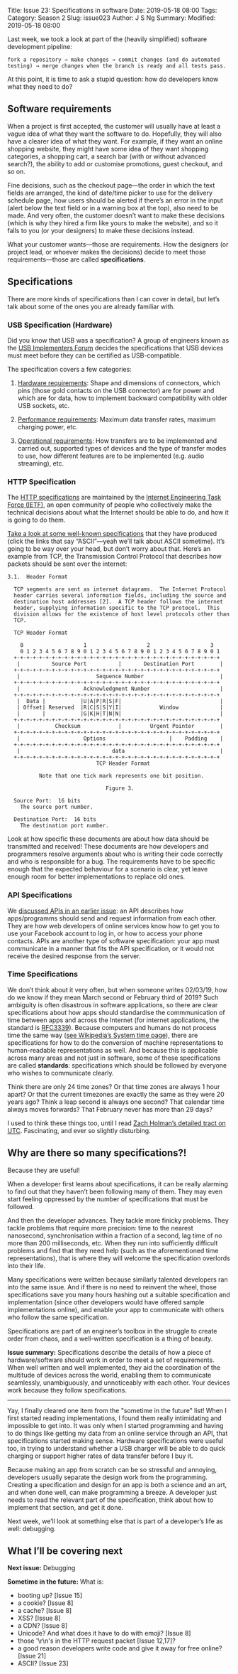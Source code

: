 Title: Issue 23: Specifications in software
Date: 2019-05-18 08:00
Tags: 
Category: Season 2
Slug: issue023
Author: J S Ng
Summary: 
Modified: 2019-05-18 08:00

Last week, we took a look at part of the (heavily simplified) software development pipeline:

`fork a repository → make changes → commit changes (and do automated testing) → merge changes when the branch is ready and all tests pass.`

At this point, it is time to ask a stupid question: how do developers know what they need to do?

## Software requirements

When a project is first accepted, the customer will usually have at least a vague idea of what they want the software to do. Hopefully, they will also have a clearer idea of what they want. For example, if they want an online shopping website, they might have some idea of they want shopping categories, a shopping cart, a search bar (with or without advanced search?), the ability to add or customise promotions, guest checkout, and so on.

Fine decisions, such as the checkout page—the order in which the text fields are arranged, the kind of date/time picker to use for the delivery schedule page, how users should be alerted if there’s an error in the input (alert below the text field or in a warning box at the top), also need to be made. And very often, the customer doesn’t want to make these decisions (which is why they hired a firm like yours to make the website), and so it falls to you (or your designers) to make these decisions instead.

What your customer wants—those are requirements. How the designers (or project lead, or whoever makes the decisions) decide to meet those requirements—those are called **specifications**.

## Specifications

There are more kinds of specifications than I can cover in detail, but let’s talk about some of the ones you are already familiar with.

### USB Specification (Hardware)

Did you know that USB was a specification? A group of engineers known as the [USB Implementers Forum](https://www.usb.org/) decides the specifications that USB devices must meet before they can be certified as USB-compatible.

The specification covers a few categories:

1. [Hardware requirements](https://en.wikipedia.org/wiki/USB_hardware#Connectors): Shape and dimensions of connectors, which pins (those gold contacts on the USB connector) are for power and which are for data, how to implement backward compatibility with older USB sockets, etc.

2. [Performance requirements](https://en.wikipedia.org/wiki/USB#Release_versions): Maximum data transfer rates, maximum charging power, etc.

3. [Operational requirements](https://en.wikipedia.org/wiki/USB#System_design): How transfers are to be implemented and carried out, supported types of devices and the type of transfer modes to use, how different features are to be implemented (e.g. audio streaming), etc.

### HTTP Specification

The [HTTP specifications](https://www.w3.org/Protocols/Specs.html) are maintained by the [Internet Engineering Task Force (IETF)](https://www.ietf.org/), an open community of people who collectively make the technical decisions about what the Internet should be able to do, and how it is going to do them.

[Take a look at some well-known specifications](https://www.rfc-editor.org/standards) that they have produced (click the links that say “ASCII”—yeah we’ll talk about ASCII sometime). It’s going to be way over your head, but don’t worry about that. Here’s an example from TCP, the Transmission Control Protocol that describes how packets should be sent over the internet:

```
3.1.  Header Format

  TCP segments are sent as internet datagrams.  The Internet Protocol
  header carries several information fields, including the source and
  destination host addresses [2].  A TCP header follows the internet
  header, supplying information specific to the TCP protocol.  This
  division allows for the existence of host level protocols other than
  TCP.

  TCP Header Format

    0                   1                   2                   3   
    0 1 2 3 4 5 6 7 8 9 0 1 2 3 4 5 6 7 8 9 0 1 2 3 4 5 6 7 8 9 0 1
  +-+-+-+-+-+-+-+-+-+-+-+-+-+-+-+-+-+-+-+-+-+-+-+-+-+-+-+-+-+-+-+-+
   |          Source Port          |       Destination Port        |
  +-+-+-+-+-+-+-+-+-+-+-+-+-+-+-+-+-+-+-+-+-+-+-+-+-+-+-+-+-+-+-+-+
   |                        Sequence Number                        |
  +-+-+-+-+-+-+-+-+-+-+-+-+-+-+-+-+-+-+-+-+-+-+-+-+-+-+-+-+-+-+-+-+
   |                    Acknowledgment Number                      |
  +-+-+-+-+-+-+-+-+-+-+-+-+-+-+-+-+-+-+-+-+-+-+-+-+-+-+-+-+-+-+-+-+
   |  Data |           |U|A|P|R|S|F|                               |
   | Offset| Reserved  |R|C|S|S|Y|I|            Window             |
   |       |           |G|K|H|T|N|N|                               |
  +-+-+-+-+-+-+-+-+-+-+-+-+-+-+-+-+-+-+-+-+-+-+-+-+-+-+-+-+-+-+-+-+
   |           Checksum            |         Urgent Pointer        |
  +-+-+-+-+-+-+-+-+-+-+-+-+-+-+-+-+-+-+-+-+-+-+-+-+-+-+-+-+-+-+-+-+
   |                    Options                    |    Padding    |
  +-+-+-+-+-+-+-+-+-+-+-+-+-+-+-+-+-+-+-+-+-+-+-+-+-+-+-+-+-+-+-+-+
   |                             data                              |
  +-+-+-+-+-+-+-+-+-+-+-+-+-+-+-+-+-+-+-+-+-+-+-+-+-+-+-+-+-+-+-+-+
                            TCP Header Format

          Note that one tick mark represents one bit position.

                               Figure 3.

  Source Port:  16 bits
    The source port number.

  Destination Port:  16 bits
    The destination port number.
```

Look at how specific these documents are about how data should be transmitted and received! These documents are how developers and programmers resolve arguments about who is writing their code correctly and who is responsible for a bug. The requirements have to be specific enough that the expected behaviour for a scenario is clear, yet leave enough room for better implementations to replace old ones.

### API Specifications

We [discussed APIs in an earlier issue](https://buttondown.email/laymansguide/archive/fe8b59fc-c5fd-49f2-9d01-9f21fa3df95c): an API describes how apps/programms should send and request information from each other. They are how web developers of online services know how to get you to use your Facebook account to log in, or how to access your phone contacts. APIs are another type of software specification: your app must communicate in a manner that fits the API specification, or it would not receive the desired response from the server.

### Time Specifications

We don’t think about it very often, but when someone writes 02/03/19, how do we know if they mean March second or February third of 2019? Such ambiguity is often disastrous in software applications, so there are clear specifications about how apps should standardise the commmunication of time between apps and across the Internet (for internet applications, the standard is [RFC3339](https://www.ietf.org/rfc/rfc3339.txt)). Because computers and humans do not process time the same way ([see Wikipedia’s System time page](https://en.wikipedia.org/wiki/System_time)), there are specifications for how to do the conversion of machine representations to human-readable representations as well. And because this is applicable across many areas and not just in software, some of these specifications are called **standards**: specifications which should be followed by everyone who wishes to communicate clearly.

Think there are only 24 time zones? Or that time zones are always 1 hour apart? Or that the current timezones are exactly the same as they were 20 years ago? Think a leap second is always one second? That calendar time always moves forwards? That February never has more than 29 days?

I used to think these things too, until I read [Zach Holman’s detailed tract on UTC](https://zachholman.com/talk/utc-is-enough-for-everyone-right). Fascinating, and ever so slightly disturbing.

## Why are there so many specifications?!

Because they are useful!

When a developer first learns about specifications, it can be really alarming to find out that they haven’t been following many of them. They may even start feeling oppressed by the number of specifications that must be followed.

And then the developer advances. They tackle more finicky problems. They tackle problems that require more precision: time to the nearest nanosecond, synchronisation within a fraction of a second, lag time of no more than 200 milliseconds, etc. When they run into sufficiently difficult problems and find that they need help (such as the aforementioned time representations), that is where they will welcome the specification overlords into their life.

Many specifications were written because similarly talented developers ran into the same issue. And if there is no need to reinvent the wheel, those specifications save you many hours hashing out a suitable specification and implementation (since other developers would have offered sample implementations online), and enable your app to communicate with others who follow the same specification.

Specifications are part of an engineer’s toolbox in the struggle to create order from chaos, and a well-written specification is a thing of beauty.

**Issue summary:** Specifications describe the details of how a piece of hardware/software should work in order to meet a set of requirements. When well written and well implemented, they aid the coordination of the multitude of devices across the world, enabling them to communicate seamlessly, unambiguously, and unnoticeably with each other. Your devices work because they follow specifications.

-----

Yay, I finally cleared one item from the "sometime in the future" list! When I first started reading implementations, I found them really intimidating and impossible to get into. It was only when I started programming and having to do things like getting my data from an online service through an API, that specifications started making sense. Hardware specifications were useful too, in trying to understand whether a USB charger will be able to do quick charging or support higher rates of data transfer before I buy it.

Because making an app from scratch can be so stressful and annoying, developers usually separate the design work from the programming. Creating a specification and design for an app is both a science and an art, and when done well, can make programming a breeze. A developer just needs to read the relevant part of the specification, think about how to implement that section, and get it done.

Next week, we’ll look at something else that is part of a developer’s life as well: debugging.

## What I’ll be covering next

**Next issue:** Debugging

**Sometime in the future:** What is:

- booting up? [Issue 15]
- a cookie? [Issue 8]
- a cache? [Issue 8]
- XSS? [Issue 8]
- a CDN? [Issue 8]
- Unicode? And what does it have to do with emoji? [Issue 8]
- those '\r\n's in the HTTP request packet [Issue 12,17]?
- a good reason developers write code and give it away for free online? [Issue 21]
- ASCII? [Issue 23]
